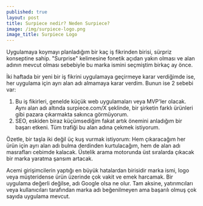 ```yaml
---
published: true
layout: post
title: Surpiece nedir? Neden Surpiece?
image: /img/surpiece-logo.png
image_title: Surpiece Logo
---
```

Uygulamaya koymayı planladığım bir kaç iş fikrinden birisi, sürpriz konseptine sahip. "Surprise" kelimesine fonetik açıdan yakın olması ve alan adının mevcut olması sebebiyle bu marka ismini seçmiştim birkaç ay önce.

İki haftada bir yeni bir iş fikrini uygulamaya geçirmeye karar verdiğimde ise, her uygulama için ayrı alan adı almamaya karar verdim. Bunun ise 2 sebebi var:

1. Bu iş fikirleri, genelde küçük web uygulamaları veya MVP'ler olacak. Aynı alan adı altında surpiece.com/X şeklinde, bir şirketin farklı ürünleri gibi pazara çıkarmakta sakınca görmüyorum.
2. SEO, eskiden biraz küçümsediğim fakat artık önemini anladığım bir başarı etkeni. Tüm trafiği bu alan adına çekmek istiyorum.

Özetle, bir taşla iki değil üç kuş vurmak istiyorum: Hem çıkaracağım her ürün için ayrı alan adı bulma derdinden kurtulacağım, hem de alan adı masrafları cebimde kalacak. Üstelik arama motorunda üst sıralarda çıkacak bir marka yaratma şansım artacak.

Acemi girişimcilerin yaptığı en büyük hatalardan birisidir marka ismi, logo veya müşteridense ürün üzerinde çok vakit ve emek harcamak. Bir uygulama değerli değilse, adı Google olsa ne olur. Tam aksine, yatırımcıları veya kullanıcıları tarafından marka adı beğenilmeyen ama başarılı olmuş çok sayıda uygulama mevcut.
